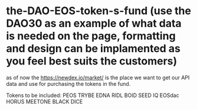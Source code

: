 # the-DAO-EOS-token-s-fund  (use the DAO30 as an example of what data is needed on the page, formatting and design can be implamented as you feel best suits the customers)
as of now the https://newdex.io/market/ is the place we want to get our API data and use for purchasing the tokens in the fund.

Tokens to be included:
PEOS
TRYBE
EDNA
RIDL
BOID
SEED
IQ
EOSdac
HORUS
MEETONE
BLACK
DICE
